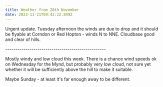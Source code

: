```yaml
---
title: Weather from 20th November
date: 2023-11-21T09:42:22.849Z
---
```

Urgent update.  Tuesday afternoon the winds are due to drop and it should be flyable at Corndon or Red Hopton - winds N to NNE.  Cloudbase good and clear of hills.

\--------------------------------------------------

Mostly windy and low cloud this week.  There is a chance wind speeds ok on Wednesday for the Mynd, but probably very low cloud,  not sure yet whether it will be sufficiently above the hill to make it suitable.

Maybe Sunday - at least it's far enough away to be different.